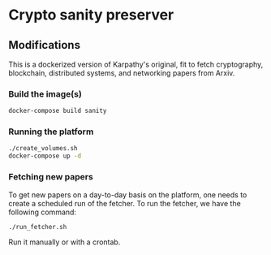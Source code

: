 # Crypto sanity preserver

## Modifications
This is a dockerized version of Karpathy's original, fit to fetch cryptography, blockchain, distributed systems, and networking papers from Arxiv.

### Build the image(s)
```bash
docker-compose build sanity
```

### Running the platform
```bash
./create_volumes.sh
docker-compose up -d
```

### Fetching new papers
To get new papers on a day-to-day basis on the platform, one needs to create a scheduled run of the fetcher. To run the fetcher, we have the following command:
```bash
./run_fetcher.sh
```
Run it manually or with a crontab.

